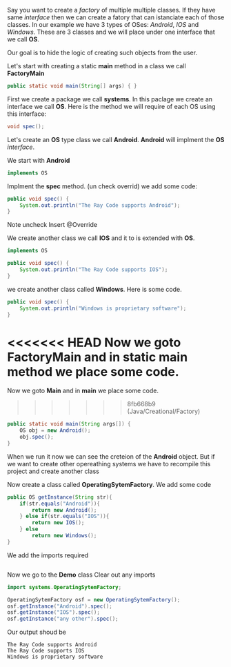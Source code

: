 Say you want to create a *factory* of multiple multiple classes. If they have same *interface* then we can create a fatory
that can istanciate each of those classes. In our example we have 3 types of OSes: *Android*, *IOS* and *Windows*.
These are 3 classes and we will place under one interface that we call **OS**.

Our goal is to hide the logic of creating such objects from the user. 

Let's start with creating a static **main** method in a class we call **FactoryMain**
```java
public static void main(String[] args) { }
```

First we create a package we call **systems**. 
In this paclage  we create an interface we call **OS**.
Here is the method we will require of each OS using this interface:
```java
void spec();
```
Let's create an **OS** type class we call **Android**. **Android** will implment the **OS** *interface*. 

We start with **Android**
```java
implements OS
```



Implment the **spec** method. (un check overrid)
we add some code:
```java
public void spec() {
    System.out.println("The Ray Code supports Android");
}
```
Note uncheck Insert @Override


We create another class we call **IOS** and it to is extended with **OS**.

```java
implements OS
```

```java
public void spec() {
    System.out.println("The Ray Code supports IOS");
}
```
we create another class called **Windows**. Here is some code.
```java
public void spec() {
    System.out.println("Windows is proprietary software");
}
```

<<<<<<< HEAD
Now we goto **FactoryMain** and in static **main** method we place some code.
=======
Now we goto **Main** and in **main** we place some code.
>>>>>>> 8fb668b9 (Java/Creational/Factory)
```java
public static void main(String args[]) {
    OS obj = new Android();
    obj.spec();
}
```
When we run it now we can see the creteion of the **Android** object.
But if we want to create other opereathing systems we have to recompile this project and create another class

Now create a class called **OperatingSytemFactory**.
We add some code
```java
public OS getInstance(String str){
    if(str.equals("Android")){
        return new Android();
    } else if(str.equals("IOS")){
        return new IOS();
    } else
        return new Windows();
}
```
We add the imports required

```java


```
Now we go to the **Demo** class
Clear out any imports
```java
import systems.OperatingSytemFactory;
```


```java
OperatingSytemFactory osf = new OperatingSytemFactory();
osf.getInstance("Android").spec();
osf.getInstance("IOS").spec();
osf.getInstance("any other").spec();
```
Our output shoud be
```demo
The Ray Code supports Android
The Ray Code supports IOS
Windows is proprietary software
```
